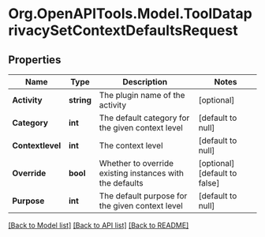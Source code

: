 # Org.OpenAPITools.Model.ToolDataprivacySetContextDefaultsRequest

## Properties

Name | Type | Description | Notes
------------ | ------------- | ------------- | -------------
**Activity** | **string** | The plugin name of the activity | [optional] 
**Category** | **int** | The default category for the given context level | [default to null]
**Contextlevel** | **int** | The context level | [default to null]
**Override** | **bool** | Whether to override existing instances with the defaults | [optional] [default to false]
**Purpose** | **int** | The default purpose for the given context level | [default to null]

[[Back to Model list]](../README.md#documentation-for-models) [[Back to API list]](../README.md#documentation-for-api-endpoints) [[Back to README]](../README.md)

